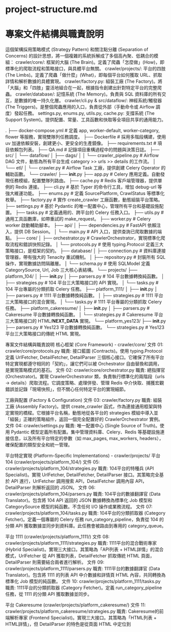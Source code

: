 # project-structure.md

# 專案文件結構與職責說明
這個架構採用策略模式 (Strategy Pattern) 和關注點分離 (Separation of Concerns) 的設計思想，將一個複雜的系統拆解成了多個高內聚、低耦合的模組：
crawler/core/: 框架的大腦 (The Brain)。定義了爬蟲「怎麼做」(How)，即標準化的爬取流程和策略接口，與具體平台無關。
crawler/projects/: 平台的四肢 (The Limbs)。定義了爬蟲「做什麼」(What)，即每個平台如何獲取 URL、抓取詳情和解析數據的具體實現。
crawler/factory.py: 組裝工廠 (The Factory)。將「大腦」和「四肢」靈活地組合在一起，根據指令創建出針對特定平台的完整爬蟲。
crawler/database/: 記憶系統 (The Memory)。負責與 SQL 資料庫的所有交互，是數據的唯一持久化層。
crawler/cli.py & src/dataflow/: 神經系統/觸發器 (The Triggers)。是整個爬蟲應用的入口，負責從外部（手動命令或 Airflow 調度）發起任務。
settings.py, enums.py, utils.py, cache.py: 支撐系統 (The Support System)。提供配置、常量、工具函數和快取等全項目共享的通用能力。

.
├── docker-compose.yml        # 定義 app, worker-default, worker-category, flower 等服務，實現雙隊列任務調度。
├── Dockerfile                # 採用多階段構建，使用 uv 加速依賴安裝，創建更小、更安全的生產鏡像。
├── requirements.txt          # 項目依賴包列表。
├── QA.md                     # 記錄項目重構過程中的問題與決策日誌。
├── src/
│   └── dataflow/
│       ├── dags/
│       │   └── crawler_pipeline.py # Airflow DAG 文件，動態為所有平台生成 category >> urls >> details 的工作流。
│       └── etl/
│           └── crawler.py        # Airflow Task 工廠，提供創建 Celery Operator 的輔助函數。
└── crawler/
    ├── __init__.py
    ├── app.py                  # Celery 應用定義。自動發現任務模組，配置雙隊列路由。
    ├── cache.py                # Redis 客戶端管理器，提供單例的 Redis 連接。
    ├── cli.py                  # 基於 Typer 的命令行工具，增加 debug-url 等強大維運功能。
    ├── enums.py                # 定義 SourcePlatform, CrawlStatus 等標準化枚舉。
    ├── factory.py              # 實作 create_crawler 工廠函數，動態組裝平台策略。
    ├── settings.py             # 基於 Pydantic 的唯一配置中心，管理所有平台和基礎設施配置。
    ├── tasks.py                # 定義通用的、跨平台的 Celery 任務入口。
    ├── utils.py                # 通用工具函數庫，如帶重試的 make_request。
    ├── worker.py               # Celery worker 啟動輔助腳本。
    ├── api/
    │   ├── dependencies.py       # FastAPI 依賴注入，提供 DB Session。
    │   └── main.py               # API 入口，提供查詢已爬取數據的端點。
    ├── core/
    │   ├── orchestrator.py       # CrawlerOrchestrator，實現標準化爬取流程和錯誤快照記錄。
    │   └── protocols.py          # 使用 typing.Protocol 定義三大策略接口，是框架的契約。
    ├── database/
    │   ├── connection.py         # 資料庫連接管理器，帶有強大的 Tenacity 重試機制。
    │   ├── repository.py         # 封裝所有 SQL 操作，實現數據訪問隔離層。
    │   └── schema.py             # 使用 SQLModel 定義 CategorySource, Url, Job 三大核心表結構。
    └── projects/
        ├── platform_104/
        │   ├── __init__.py
        │   ├── parsers.py          # 104 平台數據轉換純函數。
        │   ├── strategies.py       # 104 平台三大策略接口的 API 實現。
        │   └── tasks.py            # 104 平台專屬的分類抓取 Celery 任務。
        ├── platform_1111/
        │   ├── __init__.py
        │   ├── parsers.py          # 1111 平台數據轉換純函數。
        │   ├── strategies.py       # 1111 平台三大策略接口的混合實現。
        │   └── tasks.py            # 1111 平台專屬的分類抓取 Celery 任務。
        ├── platform_cakeresume/
        │   ├── __init__.py
        │   ├── parsers.py          # Cakeresume 平台數據轉換純函數。
        │   └── strategies.py       # Cakeresume 平台三大策略接口的 HTML/__NEXT_DATA__ 實現。
        └── platform_yes123/
            ├── __init__.py
            ├── parsers.py          # Yes123 平台數據轉換純函數。
            └── strategies.py       # Yes123 平台三大策略接口的傳統 HTML 實現。




專案文件結構與職責說明
核心框架 (Core Framework) - crawler/core/
文件 01: crawler/core/protocols.py
職責: 接口藍圖 (Contracts)。使用 typing.Protocol 定義 UrlFetcher, DetailFetcher, DetailParser 三個核心接口。它確保了所有平台特定實現都遵守相同的「契約」，讓它們可以被 Orchestrator 自由替換和調用，是實現策略模式的基石。
文件 02: crawler/core/orchestrator.py
職責: 總指揮官 (Orchestrator)。實現 CrawlerOrchestrator 類，負責執行標準化的兩階段（urls -> details）爬取流程。它調度策略、處理併發、管理 Redis 中介快取、捕獲宏觀錯誤並記錄「現場快照」，但不關心任何特定平台的實現細節。

工廠與配置 (Factory & Configuration)
文件 03: crawler/factory.py
職責: 組裝工廠 (Assembly Factory)。提供 create_crawler 函式，作為連接通用框架與特定實現的橋樑。它根據平台名稱，動態地從各平台的 strategies 模組中導入並「組裝」正確的策略組件，返回一個完全配置好的 CrawlerOrchestrator 實例。
文件 04: crawler/settings.py
職責: 唯一配置中心 (Single Source of Truth)。使用 Pydantic 模型定義所有配置。集中管理資料庫、Celery、Redis 等基礎設施連接信息，以及所有平台特定的參數（如 max_pages, max_workers, headers），確保配置的類型安全和統一管理。


平台特定實現 (Platform-Specific Implementations) - crawler/projects/
平台 104 (crawler/projects/platform_104/)
文件 05: crawler/projects/platform_104/strategies.py
職責: 104平台的特種兵 (API Specialist)。實現 UrlFetcher, DetailFetcher, DetailParser 接口。其策略完全基於 API 進行，UrlFetcher 調用搜索 API，DetailFetcher 調用內容 API，DetailParser 則解析返回的 JSON。
文件 06: crawler/projects/platform_104/parsers.py
職責: 104平台的數據翻譯官 (Data Translator)。包含將 104 API 返回的 JSON 數據轉換為標準化 Job 模型和 CategorySource 模型的純函數。不含任何 I/O 操作或業務流程。
文件 07: crawler/projects/platform_104/tasks.py
職責: 104平台的分類抓取器 (Category Fetcher)。定義一個專屬的 Celery 任務 run_category_pipeline，負責從 104 的分類 API 獲取數據並同步到資料庫。此任務會被路由到專用的 category_queue。

平台 1111 (crawler/projects/platform_1111/)
文件 08: crawler/projects/platform_1111/strategies.py
職責: 1111平台的混合戰術專家 (Hybrid Specialist)。實現三大接口。其策略為「API列表 + HTML詳情」的混合模式，UrlFetcher 從 API 獲取列表，DetailFetcher 抓取傳統 HTML 頁面，DetailParser 則需要結合兩者進行解析。
文件 09: crawler/projects/platform_1111/parsers.py
職責: 1111平台的數據翻譯官 (Data Translator)。包含將 1111 的列表 API 中介數據和詳情頁 HTML 內容，共同轉換為標準化 Job 模型的純函數。
文件 10: crawler/projects/platform_1111/tasks.py
職責: 1111平台的分類抓取器 (Category Fetcher)。定義 run_category_pipeline 任務，從 1111 的分類 API 獲取數據並同步。

平台 Cakeresume (crawler/projects/platform_cakeresume/)
文件 11: crawler/projects/platform_cakeresume/strategies.py
職責: Cakeresume的前端解析專家 (Frontend Specialist)。實現三大接口。其策略為「HTML列表 + HTML詳情」，但 DetailParser 的特色是從頁面 HTML 中定位到 <script id="__NEXT_DATA__"> 標籤並解析其內嵌的 JSON。
文件 12: crawler/projects/platform_cakeresume/parsers.py
職責: Cakeresume平台的數據翻譯官 (Data Translator)。包含從 __NEXT_DATA__ JSON 中提取數據並轉換為 Job 模型的純函數。

平台 Yes123 (crawler/projects/platform_yes123/)
文件 13: crawler/projects/platform_yes123/strategies.py
職責: Yes123的傳統HTML專家 (Classic HTML Specialist)。實現三大接口。其策略為純粹的 HTML 抓取和解析，需要特別處理 big5 編碼問題。
文件 14: crawler/projects/platform_yes123/parsers.py
職責: Yes123平台的數據翻譯官 (Data Translator)。包含使用 BeautifulSoup 從傳統 HTML 結構中（遍歷 <li> 標籤）提取信息並轉換為 Job 模型的純函數。


資料庫層 (Database Layer) - crawler/database/
文件 15: crawler/database/connection.py
職責: 連接管家 (Connection Manager)。負責創建和管理全域唯一的 SQLAlchemy 引擎實例。內含強大的 Tenacity 重試邏輯，確保在服務啟動時能穩定地連接到資料庫。
文件 16: crawler/database/schema.py
職責: 數據庫藍圖 (Database Blueprint)。使用 SQLModel 定義 CategorySource, Url, Job 三個核心表的結構。它是系統數據存儲的「唯一真實來源」。
文件 17: crawler/database/repository.py
職責: 數據庫操作員 (Database Operator)。封裝所有對資料庫的 CRUD 操作（upsert_jobs, sync_source_categories 等）。應用程式的其他部分（如 Orchestrator）應通過此儲存庫與資料庫交互，而不是直接使用 SQLAlchemy Session，實現了數據訪問的隔離。


異步任務與調度 (Asynchronous Tasks & Scheduling)
文件 18: crawler/app.py
職責: Celery 的大腦 (Celery's Brain)。定義和配置 Celery 應用實例。它會自動發現所有 tasks.py 模組，並設置全局配置，如 Broker URL、任務路由（將 category 任務發到專門隊列）等。
文件 19: crawler/tasks.py
職責: 通用任務入口 (Generic Task Entrypoints)。定義供 Airflow 調用的高級別、跨平台的 Celery 任務，如 run_urls_pipeline 和 run_details_pipeline。它們接收 platform_name 作為參數，並委託給 factory 和 Orchestrator 執行。
文件 20: crawler/worker.py
職責: Celery 工人監控器 (Worker Monitor)。一個簡單的啟動腳本，用於在 Celery worker 啟動後打印已註冊的任務列表，方便調試和確認。
文件 21: src/dataflow/etl/crawler.py
職責: Airflow Task 工廠 (Airflow Task Factory)。提供 create_urls_task, create_details_task 等輔助函數。這些函數封裝了調用 Celery 任務的邏輯，生成 Airflow PythonOperator，供 DAG 文件使用。
文件 22: src/dataflow/dags/crawler_pipeline.py
職責: Airflow 工作流藍圖 (Airflow Workflow Blueprint)。定義主爬蟲流程的 Airflow DAG。它會動態地為 SourcePlatform 枚舉中的每個平台創建一個 DAG，並按 category_task >> urls_task >> details_task 的順序組織任務依賴。


通用工具與組件 (Common Utilities & Components)
文件 23: crawler/cli.py
職責: 開發與維運工具箱 (Dev & Ops Toolbox)。提供一個基於 Typer 的強大命令行界面。除了數據庫初始化，還包括手動觸發各平台 pipeline 的命令，並新增了 debug-url 功能，用於快速診斷單個 URL 的解析問題。
文件 24: crawler/utils.py
職責: 通用工具函式庫 (General Utility Library)。遵循 DRY 原則，提供全項目共享的輔助函數，如帶重試機制的 make_request、併發執行的 run_concurrently 和文本清理函數。
文件 25: crawler/enums.py
職責: 標準化字典 (Standardized Dictionary)。定義系統中所有枚舉類型（如 SourcePlatform, CrawlStatus）。使用枚舉可以增強代碼的可讀性、類型安全，並防止「魔術字符串」的出現。
文件 26: crawler/cache.py
職責: Redis 客戶端管理器 (Redis Client Manager)。提供一個 get_redis_client 函數，以單例模式創建和管理 Redis 連接，確保整個應用共享同一個連接池。


API 接口服務 (API Service) - crawler/api/
文件 27: crawler/api/main.py
職責: 數據查詢 API (Data Query API)。使用 FastAPI 構建的 Web API 入口。提供 /jobs 等端點，允許前端或其他服務查詢已爬取和標準化後的職缺數據。
文件 28: crawler/api/dependencies.py
職責: API 依賴注入器 (API Dependency Injector)。使用 FastAPI 的依賴注入系統，為 API 端點提供必要的依賴，如資料庫會話 DBSession。


專案文檔 (Project Documentation)
文件 29: QA.md
職責: 問題與決策日誌 (Q&A and Decision Log)。記錄我們在重構過程中遇到的關鍵問題、討論的解決方案以及最終採納的架構決策。這份文件是理解「為何如此設計」的重要參考。